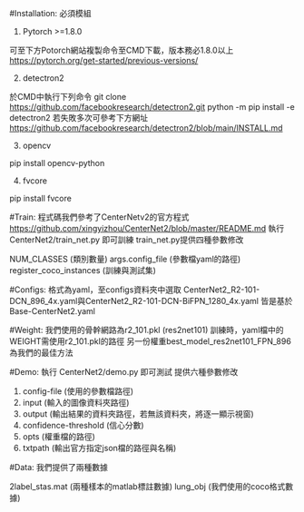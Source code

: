 #Installation:
必須模組
1. Pytorch >=1.8.0 

可至下方Potorch網站複製命令至CMD下載，版本務必1.8.0以上
https://pytorch.org/get-started/previous-versions/

2. detectron2 

於CMD中執行下列命令
git clone https://github.com/facebookresearch/detectron2.git
python -m pip install -e detectron2
若失敗多次可參考下方網址
https://github.com/facebookresearch/detectron2/blob/main/INSTALL.md

3. opencv

pip install opencv-python

4. fvcore

pip install fvcore


#Train:
程式碼我們參考了CenterNetv2的官方程式
https://github.com/xingyizhou/CenterNet2/blob/master/README.md
執行 CenterNet2/train_net.py 即可訓練
train_net.py提供四種參數修改


NUM_CLASSES (類別數量)
args.config_file (參數檔yaml的路徑)
register_coco_instances (訓練與測試集)

#Configs:
格式為yaml，至configs資料夾中選取
CenterNet2_R2-101-DCN_896_4x.yaml與CenterNet2_R2-101-DCN-BiFPN_1280_4x.yaml
皆是基於Base-CenterNet2.yaml

#Weight:
我們使用的骨幹網路為r2_101.pkl (res2net101)
訓練時，yaml檔中的WEIGHT需使用r2_101.pkl的路徑
另一份權重best_model_res2net101_FPN_896為我們的最佳方法

#Demo:
執行 CenterNet2/demo.py 即可測試
提供六種參數修改

1. config-file (使用的參數檔路徑)
2. input (輸入的圖像資料夾路徑)
3. output (輸出結果的資料夾路徑，若無該資料夾，將逐一顯示視窗)
4. confidence-threshold (信心分數)
5. opts (權重檔的路徑)
6. txtpath (輸出官方指定json檔的路徑與名稱)

#Data:
我們提供了兩種數據

2label_stas.mat (兩種樣本的matlab標註數據)
lung_obj (我們使用的coco格式數據)

